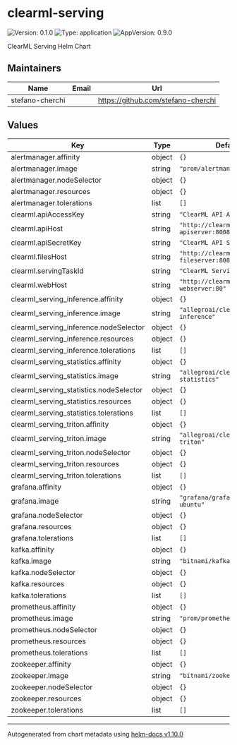# clearml-serving

![Version: 0.1.0](https://img.shields.io/badge/Version-0.1.0-informational?style=flat-square) ![Type: application](https://img.shields.io/badge/Type-application-informational?style=flat-square) ![AppVersion: 0.9.0](https://img.shields.io/badge/AppVersion-0.9.0-informational?style=flat-square)

ClearML Serving Helm Chart

## Maintainers

| Name | Email | Url |
| ---- | ------ | --- |
| stefano-cherchi |  | <https://github.com/stefano-cherchi> |

## Values

| Key | Type | Default | Description |
|-----|------|---------|-------------|
| alertmanager.affinity | object | `{}` |  |
| alertmanager.image | string | `"prom/alertmanager:v0.23.0"` |  |
| alertmanager.nodeSelector | object | `{}` |  |
| alertmanager.resources | object | `{}` |  |
| alertmanager.tolerations | list | `[]` |  |
| clearml.apiAccessKey | string | `"ClearML API Access Key"` |  |
| clearml.apiHost | string | `"http://clearml-server-apiserver:8008"` |  |
| clearml.apiSecretKey | string | `"ClearML API Secret Key"` |  |
| clearml.filesHost | string | `"http://clearml-server-fileserver:8081"` |  |
| clearml.servingTaskId | string | `"ClearML Serving Task ID"` |  |
| clearml.webHost | string | `"http://clearml-server-webserver:80"` |  |
| clearml_serving_inference.affinity | object | `{}` |  |
| clearml_serving_inference.image | string | `"allegroai/clearml-serving-inference"` |  |
| clearml_serving_inference.nodeSelector | object | `{}` |  |
| clearml_serving_inference.resources | object | `{}` |  |
| clearml_serving_inference.tolerations | list | `[]` |  |
| clearml_serving_statistics.affinity | object | `{}` |  |
| clearml_serving_statistics.image | string | `"allegroai/clearml-serving-statistics"` |  |
| clearml_serving_statistics.nodeSelector | object | `{}` |  |
| clearml_serving_statistics.resources | object | `{}` |  |
| clearml_serving_statistics.tolerations | list | `[]` |  |
| clearml_serving_triton.affinity | object | `{}` |  |
| clearml_serving_triton.image | string | `"allegroai/clearml-serving-triton"` |  |
| clearml_serving_triton.nodeSelector | object | `{}` |  |
| clearml_serving_triton.resources | object | `{}` |  |
| clearml_serving_triton.tolerations | list | `[]` |  |
| grafana.affinity | object | `{}` |  |
| grafana.image | string | `"grafana/grafana:8.4.4-ubuntu"` |  |
| grafana.nodeSelector | object | `{}` |  |
| grafana.resources | object | `{}` |  |
| grafana.tolerations | list | `[]` |  |
| kafka.affinity | object | `{}` |  |
| kafka.image | string | `"bitnami/kafka:3.1.0"` |  |
| kafka.nodeSelector | object | `{}` |  |
| kafka.resources | object | `{}` |  |
| kafka.tolerations | list | `[]` |  |
| prometheus.affinity | object | `{}` |  |
| prometheus.image | string | `"prom/prometheus:v2.34.0"` |  |
| prometheus.nodeSelector | object | `{}` |  |
| prometheus.resources | object | `{}` |  |
| prometheus.tolerations | list | `[]` |  |
| zookeeper.affinity | object | `{}` |  |
| zookeeper.image | string | `"bitnami/zookeeper:3.7.0"` |  |
| zookeeper.nodeSelector | object | `{}` |  |
| zookeeper.resources | object | `{}` |  |
| zookeeper.tolerations | list | `[]` |  |

----------------------------------------------
Autogenerated from chart metadata using [helm-docs v1.10.0](https://github.com/norwoodj/helm-docs/releases/v1.10.0)
